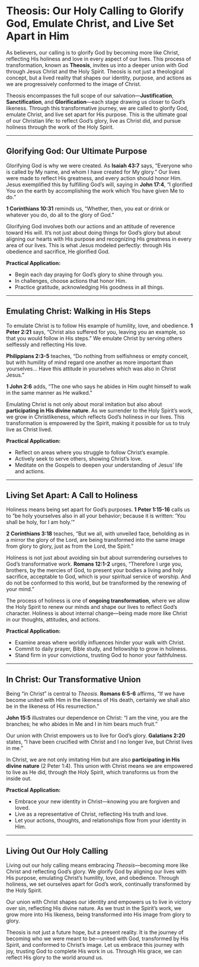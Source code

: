 # Theosis: Our Holy Calling to Glorify God, Emulate Christ, and Live Set Apart in Him

As believers, our calling is to glorify God by becoming more like Christ, reflecting His holiness and love in every aspect of our lives. This process of transformation, known as **Theosis**, invites us into a deeper union with God through Jesus Christ and the Holy Spirit. Theosis is not just a theological concept, but a lived reality that shapes our identity, purpose, and actions as we are progressively conformed to the image of Christ.

Theosis encompasses the full scope of our salvation—**Justification**, **Sanctification**, and **Glorification**—each stage drawing us closer to God’s likeness. Through this transformative journey, we are called to glorify God, emulate Christ, and live set apart for His purpose. This is the ultimate goal of our Christian life: to reflect God’s glory, live as Christ did, and pursue holiness through the work of the Holy Spirit.

---

## Glorifying God: Our Ultimate Purpose

Glorifying God is why we were created. As **Isaiah 43:7** says, “Everyone who is called by My name, and whom I have created for My glory.” Our lives were made to reflect His greatness, and every action should honor Him. Jesus exemplified this by fulfilling God’s will, saying in **John 17:4**, “I glorified You on the earth by accomplishing the work which You have given Me to do.”

**1 Corinthians 10:31** reminds us, “Whether, then, you eat or drink or whatever you do, do all to the glory of God.” 

Glorifying God involves both our actions and an attitude of reverence toward His will. It’s not just about doing things for God’s glory but about aligning our hearts with His purpose and recognizing His greatness in every area of our lives. This is what Jesus modeled perfectly: through His obedience and sacrifice, He glorified God.

**Practical Application:**
- Begin each day praying for God’s glory to shine through you.
- In challenges, choose actions that honor Him.
- Practice gratitude, acknowledging His goodness in all things.

---

## Emulating Christ: Walking in His Steps

To emulate Christ is to follow His example of humility, love, and obedience. **1 Peter 2:21** says, “Christ also suffered for you, leaving you an example, so that you would follow in His steps.” We emulate Christ by serving others selflessly and reflecting His love. 

**Philippians 2:3-5** teaches, “Do nothing from selfishness or empty conceit, but with humility of mind regard one another as more important than yourselves… Have this attitude in yourselves which was also in Christ Jesus.”

**1 John 2:6** adds, “The one who says he abides in Him ought himself to walk in the same manner as He walked.”

Emulating Christ is not only about moral imitation but also about **participating in His divine nature**. As we surrender to the Holy Spirit’s work, we grow in Christlikeness, which reflects God’s holiness in our lives. This transformation is empowered by the Spirit, making it possible for us to truly live as Christ lived.

**Practical Application:**
- Reflect on areas where you struggle to follow Christ’s example.
- Actively seek to serve others, showing Christ’s love.
- Meditate on the Gospels to deepen your understanding of Jesus’ life and actions.

---

## Living Set Apart: A Call to Holiness

Holiness means being set apart for God’s purposes. **1 Peter 1:15-16** calls us to “be holy yourselves also in all your behavior; because it is written: ‘You shall be holy, for I am holy.’”

**2 Corinthians 3:18** teaches, “But we all, with unveiled face, beholding as in a mirror the glory of the Lord, are being transformed into the same image from glory to glory, just as from the Lord, the Spirit.”

Holiness is not just about avoiding sin but about surrendering ourselves to God’s transformative work. **Romans 12:1-2** urges, “Therefore I urge you, brothers, by the mercies of God, to present your bodies a living and holy sacrifice, acceptable to God, which is your spiritual service of worship. And do not be conformed to this world, but be transformed by the renewing of your mind.”

The process of holiness is one of **ongoing transformation**, where we allow the Holy Spirit to renew our minds and shape our lives to reflect God’s character. Holiness is about internal change—being made more like Christ in our thoughts, attitudes, and actions.

**Practical Application:**
- Examine areas where worldly influences hinder your walk with Christ.
- Commit to daily prayer, Bible study, and fellowship to grow in holiness.
- Stand firm in your convictions, trusting God to honor your faithfulness.

---

## **In Christ: Our Transformative Union**

Being “in Christ” is central to *Theosis*. **Romans 6:5-6** affirms, “If we have become united with Him in the likeness of His death, certainly we shall also be in the likeness of His resurrection.”

**John 15:5** illustrates our dependence on Christ: “I am the vine, you are the branches; he who abides in Me and I in him bears much fruit.”

Our union with Christ empowers us to live for God’s glory. **Galatians 2:20** states, “I have been crucified with Christ and I no longer live, but Christ lives in me.”

In Christ, we are not only imitating Him but are also **participating in His divine nature** (2 Peter 1:4). This union with Christ means we are empowered to live as He did, through the Holy Spirit, which transforms us from the inside out.

**Practical Application:**
- Embrace your new identity in Christ—knowing you are forgiven and loved.
- Live as a representative of Christ, reflecting His truth and love.
- Let your actions, thoughts, and relationships flow from your identity in Him.

---

## Living Out Our Holy Calling

Living out our holy calling means embracing *Theosis*—becoming more like Christ and reflecting God’s glory. We glorify God by aligning our lives with His purpose, emulating Christ’s humility, love, and obedience. Through holiness, we set ourselves apart for God’s work, continually transformed by the Holy Spirit.

Our union with Christ shapes our identity and empowers us to live in victory over sin, reflecting His divine nature. As we trust in the Spirit’s work, we grow more into His likeness, being transformed into His image from glory to glory.

Theosis is not just a future hope, but a present reality. It is the journey of becoming who we were meant to be—united with God, transformed by His Spirit, and conformed to Christ’s image. Let us embrace this journey with joy, trusting God to complete His work in us. Through His grace, we can reflect His glory to the world around us.